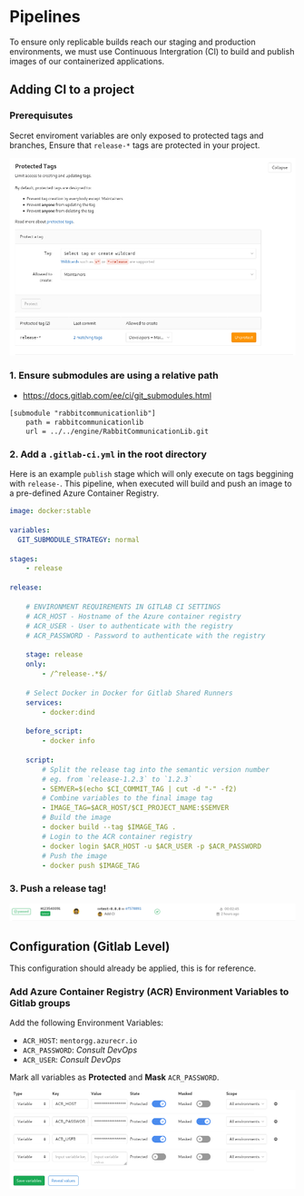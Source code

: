 # Pipelines

To ensure only replicable builds reach our staging and production environments, we must use Continuous Intergration (CI) to build and publish images of our containerized applications.

## Adding CI to a project

### Prerequisutes

Secret enviroment variables are only exposed to protected tags and branches, Ensure that `release-*` tags are protected in your project.

![alt test](./Images/protected_tags.png "Gitlab Protected Tags")

### 1. Ensure submodules are using a relative path

- https://docs.gitlab.com/ee/ci/git_submodules.html

```
[submodule "rabbitcommunicationlib"]
	path = rabbitcommunicationlib
	url = ../../engine/RabbitCommunicationLib.git
```

### 2. Add a `.gitlab-ci.yml` in the root directory

Here is an example `publish` stage which will only execute on tags beggining with `release-`.
This pipeline, when executed will build and push an image to a pre-defined Azure Container Registry.

```yml
image: docker:stable

variables:
  GIT_SUBMODULE_STRATEGY: normal

stages:
    - release

release:

    # ENVIRONMENT REQUIREMENTS IN GITLAB CI SETTINGS
    # ACR_HOST - Hostname of the Azure container registry
    # ACR_USER - User to authenticate with the registry
    # ACR_PASSWORD - Password to authenticate with the registry

    stage: release
    only:
        - /^release-.*$/

    # Select Docker in Docker for Gitlab Shared Runners
    services:
        - docker:dind

    before_script:
        - docker info

    script:
        # Split the release tag into the semantic version number
        # eg. from `release-1.2.3` to `1.2.3`
        - SEMVER=$(echo $CI_COMMIT_TAG | cut -d "-" -f2)
        # Combine variables to the final image tag
        - IMAGE_TAG=$ACR_HOST/$CI_PROJECT_NAME:$SEMVER
        # Build the image
        - docker build --tag $IMAGE_TAG .
        # Login to the ACR container registry
        - docker login $ACR_HOST -u $ACR_USER -p $ACR_PASSWORD
        # Push the image
        - docker push $IMAGE_TAG
```

### 3. Push a release tag!

![alt test](./Images/ci_success.png "Example Success Pipeline")


## Configuration (Gitlab Level)

This configuration should already be applied, this is for reference.

### Add Azure Container Registry (ACR) Environment Variables to Gitlab groups

Add the following Environment Variables:

- `ACR_HOST`: `mentorgg.azurecr.io`
- `ACR_PASSWORD`: *Consult DevOps*
- `ACR_USER`: *Consult DevOps*

Mark all variables as **Protected** and **Mask** `ACR_PASSWORD`.

![alt text](./Images/ci_vars.png "Gitlab Environment Variable Setup")


